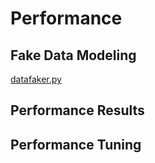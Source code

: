 # Performance 
## Fake Data Modeling
[datafaker.py](../datafaker.py)
## Performance Results
## Performance Tuning